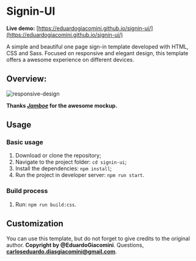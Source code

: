 # Signin-UI

**Live demo:** [https://eduardogiacomini.github.io/signin-ui/](https://eduardogiacomini.github.io/signin-ui/)

A simple and beautiful one page sign-in template developed with HTML, CSS and Sass. Focused on responsive and elegant design, this template offers a awesome experience on different devices.

## Overview:

![responsive-design](https://user-images.githubusercontent.com/31314944/50357998-fc44f680-053e-11e9-8ef8-904504810d0c.jpg)

**Thanks _[Jamboe](https://www.jamboe.net/)_ for the awesome mockup.**

## Usage

### Basic usage

1. Download or clone the repository;
2. Navigate to the project folder: `cd signin-ui`;
3. Install the dependencies: `npm install`;
4. Run the project in developer server: `npm run start`.

### Build process

1. Run: `npm run build:css`.

## Customization

You can use this template, but do not forget to give credits to the original author. **Copyright by @EduardoGiacomini**.
Questions, **carloseduardo.diasgiacomini@gmail.com**.
